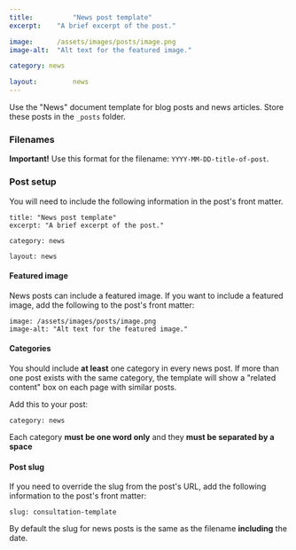 ```yaml
---
title:  		"News post template"
excerpt:  	"A brief excerpt of the post."

image: 		/assets/images/posts/image.png
image-alt:	"Alt text for the featured image."

category: news

layout: 		news
---
```


Use the "News" document template for blog posts and news articles. Store these posts in the `_posts` folder.

### Filenames

**Important!** Use this format for the filename: `YYYY-MM-DD-title-of-post`.

### Post setup

You will need to include the following information in the post's front matter.

``` liquid
title: "News post template"
excerpt: "A brief excerpt of the post."

category: news

layout: news
```

#### Featured image

News posts can include a featured image. If you want to include a featured image, add the following to the post's front matter:

```
image: /assets/images/posts/image.png
image-alt: "Alt text for the featured image."
```

#### Categories

You should include **at least** one category in every news post. If more than one post exists with the same category, the template will show a "related content" box on each page with similar posts.

Add this to your post:

```
category: news
```

Each category **must be one word only** and they **must be separated by a space**

#### Post slug

If you need to override the slug from the post's URL, add the following information to the post's front matter:

``` liquid
slug: consultation-template
```

By default the slug for news posts is the same as the filename **including** the date.